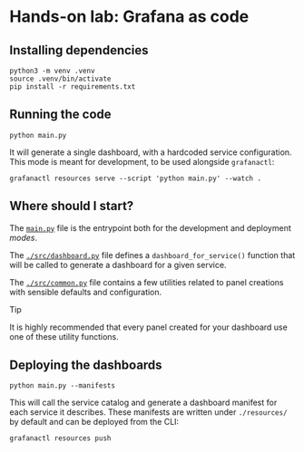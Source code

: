 # Hands-on lab: Grafana as code

## Installing dependencies

```shell
python3 -m venv .venv
source .venv/bin/activate
pip install -r requirements.txt
```

## Running the code

```shell
python main.py
```

It will generate a single dashboard, with a hardcoded service configuration.
This mode is meant for development, to be used alongside `grafanactl`:

```shell
grafanactl resources serve --script 'python main.py' --watch .
```

## Where should I start?

The [`main.py`](./main.py) file is the entrypoint both for the development and
deployment *modes*.

The [`./src/dashboard.py`](./src/dashboard.py) file defines a `dashboard_for_service()`
function that will be called to generate a dashboard for a given service.

The [`./src/common.py`](./src/common.py) file contains a few utilities related
to panel creations with sensible defaults and configuration.

> [!TIP]
> It is highly recommended that every panel created for your dashboard use one
> of these utility functions.

## Deploying the dashboards

```shell
python main.py --manifests
```

This will call the service catalog and generate a dashboard manifest for each
service it describes.
These manifests are written under `./resources/` by default and can be deployed
from the CLI:

```shell
grafanactl resources push
```
